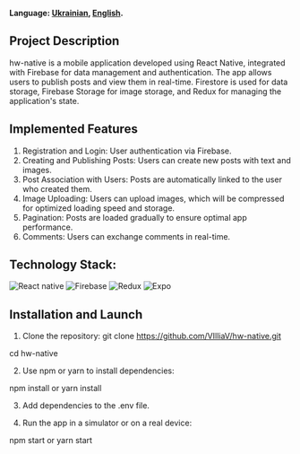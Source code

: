 **Language: [Ukrainian](README.md), [English](README.en.md).**

## Project Description

hw-native is a mobile application developed using React Native, integrated with Firebase for data management and
authentication. The app allows users to publish posts and view them in real-time. Firestore is used for data storage,
Firebase Storage for image storage, and Redux for managing the application's state.

## Implemented Features

1. Registration and Login: User authentication via Firebase.
2. Creating and Publishing Posts: Users can create new posts with text and images.
3. Post Association with Users: Posts are automatically linked to the user who created them.
4. Image Uploading: Users can upload images, which will be compressed for optimized loading speed and storage.
5. Pagination: Posts are loaded gradually to ensure optimal app performance.
6. Comments: Users can exchange comments in real-time.

## Technology Stack:

![React native](https://img.shields.io/badge/react-%2361DAFB?style=for-the-badge&logo=React&logoColor=white)
![Firebase](https://img.shields.io/badge/firebase-%23DD2C00?style=for-the-badge&logo=firebase&logoColor=white)
![Redux](https://img.shields.io/badge/redux-%23764ABC?style=for-the-badge&logo=Redux&logoColor=white)
![Expo](https://img.shields.io/badge/expo-%23000020?style=for-the-badge&logo=Expo&logoColor=white)

## Installation and Launch

1. Clone the repository: git clone https://github.com/VIlliaV/hw-native.git

cd hw-native

2. Use npm or yarn to install dependencies:

npm install or yarn install

3. Add dependencies to the .env file.

4. Run the app in a simulator or on a real device:

npm start or yarn start
